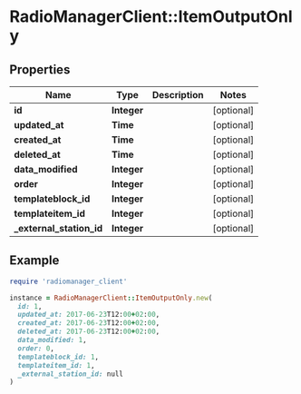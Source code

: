 # RadioManagerClient::ItemOutputOnly

## Properties

| Name | Type | Description | Notes |
| ---- | ---- | ----------- | ----- |
| **id** | **Integer** |  | [optional] |
| **updated_at** | **Time** |  | [optional] |
| **created_at** | **Time** |  | [optional] |
| **deleted_at** | **Time** |  | [optional] |
| **data_modified** | **Integer** |  | [optional] |
| **order** | **Integer** |  | [optional] |
| **templateblock_id** | **Integer** |  | [optional] |
| **templateitem_id** | **Integer** |  | [optional] |
| **_external_station_id** | **Integer** |  | [optional] |

## Example

```ruby
require 'radiomanager_client'

instance = RadioManagerClient::ItemOutputOnly.new(
  id: 1,
  updated_at: 2017-06-23T12:00+02:00,
  created_at: 2017-06-23T12:00+02:00,
  deleted_at: 2017-06-23T12:00+02:00,
  data_modified: 1,
  order: 0,
  templateblock_id: 1,
  templateitem_id: 1,
  _external_station_id: null
)
```

